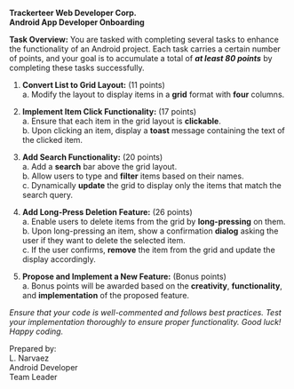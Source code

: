 ﻿**Trackerteer Web Developer Corp.**
 <br />**Android App Developer Onboarding**

**Task Overview:** You are tasked with completing several tasks to enhance the functionality of an
Android project. Each task carries a certain number of points, and your goal is to accumulate a
total of ***at least 80 points*** by completing these tasks successfully.

1. **Convert List to Grid Layout:** (11 points)
   <br />a. Modify the layout to display items in a **grid** format with **four** columns.
   
2. **Implement Item Click Functionality:** (17 points)
   <br />a. Ensure that each item in the grid layout is **clickable**.
   <br />b. Upon clicking an item, display a **toast** message containing the text of the clicked item.
   
3. **Add Search Functionality:** (20 points)
   <br />a. Add a **search** bar above the grid layout.
   <br />b. Allow users to type and **filter** items based on their names.
   <br />c. Dynamically **update** the grid to display only the items that match the search query.
   
4. **Add Long-Press Deletion Feature:** (26 points)
   <br />a. Enable users to delete items from the grid by **long-pressing** on them.
   <br />b. Upon long-pressing an item, show a confirmation **dialog** asking the user if they want to
   delete the selected item.
   <br />c. If the user confirms, **remove** the item from the grid and update the display accordingly.
   
5. **Propose and Implement a New Feature:** (Bonus points)
   <br />a. Bonus points will be awarded based on the **creativity**, **functionality**, and
**implementation** of the proposed feature.

*Ensure that your code is well-commented and follows best practices. Test your implementation
thoroughly to ensure proper functionality. Good luck! Happy coding.*

Prepared by:
<br />L. Narvaez
<br />Android Developer
<br />Team Leader
